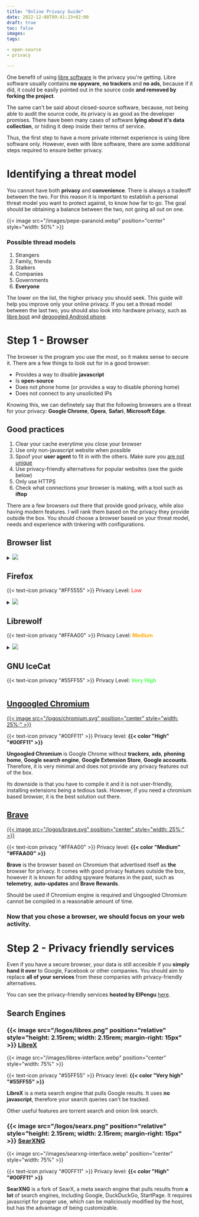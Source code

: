 ```yaml
---
title: "Online Privacy Guide"
date: 2022-12-08T09:41:23+02:00
draft: true
toc: false
images:
tags:

- open-source
- privacy

---
```


One benefit of using [libre software](../why-libre-software/) is the privacy
you're getting. Libre software usually contains **no spyware**, **no trackers**
and **no ads**, because if it did, it could be easily pointed out in the source
code **and removed by forking the project**.

The same can't be said about closed-source software, because, not being able to
audit the source code, its privacy is as good as the developer promises. There
have been many cases of software **lying about it's data collection**, or
hiding it deep inside their terms of service.

Thus, the first step to have a more private internet experience is using libre
software only. However, even with libre software, there are some additional
steps required to ensure better privacy.

# Identifying a threat model

You cannot have both **privacy** and **convenience**. There is always a tradeoff
between the two. For this reason it is important to establish a personal threat
model you want to protect against, to know how far to go. The goal should be
obtaining a balance between the two, not going all out on one.

{{< image src="/images/pepe-paranoid.webp" position="center" style="width: 50%" >}}

### Possible thread models

1. Strangers
2. Family, friends
3. Stalkers
4. Companies
5. Governments
6. **Everyone**

The lower on the list, the higher privacy you should seek. This guide will help
you improve only your online privacy. If you set a thread model between the
last two, you should also look into hardware privacy, such as [libre boot](https://libreboot.org/)
and [degoogled Android phone](https://grapheneos.org/).

# Step 1 - Browser

The browser is the program you use the most, so it makes sense to secure it.
There are a few things to look out for in a good browser:

* Provides a way to disable **javascript**
* Is **open-source**
* Does not phone home (or provides a way to disable phoning home)
* Does not connect to any unsolicited IPs

Knowing this, we can definetely say that the following browsers are a threat
for your privacy: **Google Chrome**, **Opera**, **Safari**, **Microsoft Edge**.

## Good practices

1. Clear your cache everytime you close your browser
2. Use only non-javascript website when possible
3. Spoof your **user agent** to fit in with the others. Make sure you [are not unique](https://amiunique.org/fpNoJS)
4. Use privacy-friendly alternatives for popular websites (see the guide below)
5. Only use HTTPS
6. Check what connections your browser is making, with a tool such as **iftop**

There are a few browsers out there that provide good privacy, while also having
modern features. I will rank them based on the privacy they provide outside the
box. You should choose a browser based on your threat model, needs and
experience with tinkering with configurations.

## Browser list

<details class="post-box">
<summary class="post-box-title">
<img class='box-logo' src="/images/firefox.webp">
<h2>Firefox</h2>
<p class="box-privacy">{{< text-icon privacy "#FF5555" >}} Privacy Level: <b><span style="color: #FF5555">Low</span></b></p>
</summary>
<hr>

**Firefox** is the default browser on **most Linux distributions**. This makes it
a solid option for new users and people just beginning their privacy journey.
Although {{< color "not a good solution" "#FF5555" >}} in the long run, Firefox provides an indispensable
basis for other browsers, being a direct competitor to Chromium.

Firefox phones home by default and has javascript enabled. Firefox can have a
**decent** privacy level if applying [arkenfox's
user.js](https://github.com/arkenfox/user.js/) and installing
privacy extensions. A simple and efficient guide for hardening Firefox can be
found [here](https://spyware.neocities.org/guides/firefox.html).

If you are not willing to configure Firefox, you should look into its forks that provide better privacy defaults.

<span class="i-blog">
<a style='margin-right: 10px' href="">[Download]</a>
<a href="">[Website]</a>
</span>
</details>

<details class="post-box">
<summary class="post-box-title">
<img class='box-logo' src="/logos/librewolf.svg">
<h2>Librewolf</h2>
<p class="box-privacy">{{< text-icon privacy "#FFAA00" >}} Privacy Level: <b><span style="color: #FFAA00">Medium</span></b></p>
</summary>
<hr>

**Librewolf** is a fork of Firefox aiming to fix all of its parent's problems. It
hardens Firefox and ships **uBlock Origin** by default, a powerful ad blocking and
javascript blocking tool.

Librewolf phones home at startup, although it can be disabled from
**about:config**. If all you want is a browser that works, Librewolf is the
middle ground for privacy and convenience. Definitely use over vanilla Firefox.

<span class="i-blog">
<a style='margin-right: 10px' href="">[Download]</a>
<a href="">[Website]</a>
</span>
</details>

<details class="post-box">
<summary class="post-box-title">
<img class='box-logo' src="/logos/icecat.svg">
<h2>GNU IceCat</h2>
<p class="box-privacy">{{< text-icon privacy "#55FF55" >}} Privacy Level: <b><span style="color: #55FF55">Very High</span></b></p>
</summary>
<hr>

**IceCat** is GNU's fork of Firefox. It is the best Firefox alternative because
it provides the most privacy features, however they come at the cost of
usability. IceCat is known for easily breaking website due to its **LibreJS** feature.

It is a good option if you need to browse the internet safely and don't care
about some sites that require javascript not working. If your thread model is
high enough you shouldn't use websites that require javascript anyway.

<span class="i-blog">
<a style='margin-right: 10px' href="">[Download]</a>
<a href="">[Website]</a>
</span>
</details>

## [Ungoogled Chromium](https://github.com/ungoogled-software/ungoogled-chromium)

[{{< image src="/logos/chromium.svg" position="center" style="width: 25%;" >}}](https://github.com/ungoogled-software/ungoogled-chromium)

{{< text-icon privacy "#00FF11" >}} Privacy level: **{{< color "High" "#00FF11" >}}**

**Ungoogled Chromium** is Google Chrome without **trackers**, **ads**,
**phoning home**, **Google search engine**, **Google Extension Store**,
**Google accounts**. Therefore, it is very minimal and does not provide any
privacy features out of the box.

Its downside is that you have to compile it and it is not user-friendly,
installing extensions being a tedious task. However, if you need a chromium
based browser, it is the best solution out there.

## [Brave](https://brave.com/)

[{{< image src="/logos/brave.svg" position="center" style="width: 25%;" >}}](https://brave.com/)

{{< text-icon privacy "#FFAA00" >}} Privacy level: **{{< color "Medium" "#FFAA00" >}}**

**Brave** is the browser based on Chromium that advertised itself as **the**
browser for privacy. It comes with good privacy features outside the box,
however it is known for adding spyware features in the past, such as
**telemetry**, **auto-updates** and **Brave Rewards**.

Should be used if Chromium engine is required and Ungoogled Chromium cannot be
compiled in a reasonable amount of time.

### Now that you chose a browser, we should focus on your web activity.

# Step 2 - Privacy friendly services

Even if you have a secure browser, your data is still accesible if you **simply
hand it over** to Google, Facebook or other companies. You should aim to
replace **all of your services** from these companies with privacy-friendly
alternatives.

You can see the privacy-friendly services **hosted by ElPengu** [here](../../services).

## Search Engines

### {{< image src="/logos/librex.png" position="relative" style="height: 2.15rem; width: 2.15rem; margin-right: 15px" >}} [LibreX](https://github.com/hnhx/librex/)

{{< image src="/images/librex-interface.webp" position="center" style="width: 75%" >}}

{{< text-icon privacy "#55FF55" >}} Privacy level: **{{< color "Very high" "#55FF55" >}}**

**LibreX** is a meta search engine that pulls Google results. It uses **no
javascript**, therefore your search queries can't be tracked.

Other useful features are torrent search and onion link search.

### {{< image src="/logos/searx.png" position="relative" style="height: 2.15rem; width: 2.15rem; margin-right: 15px" >}} [SearXNG](https://github.com/searxng/searxng)

{{< image src="/images/searxng-interface.webp" position="center" style="width: 75%" >}}

{{< text-icon privacy "#00FF11" >}} Privacy level: **{{< color "High" "#00FF11" >}}**

**SearXNG** is a fork of SearX, a meta search engine that pulls results from
**a lot** of search engines, including Google, DuckDuckGo, StartPage. It
requires javascript for proper use, which can be maliciously modified by the
host, but has the advantage of being customizable.
